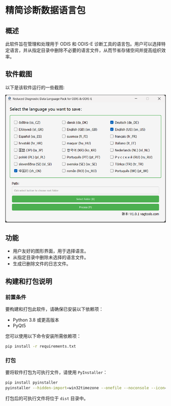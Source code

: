 # 精简诊断数据语言包

## 概述
此软件旨在管理和处理用于 ODIS 和 ODIS-E 诊断工具的语言包。用户可以选择特定语言，并从指定目录中删除不必要的语言文件，从而节省存储空间并提高组织效率。

## 软件截图

以下是该软件运行的一些截图:

![Screenshot](./Screenshots/Image_20250508192750_1310.png)

## 功能
- 用户友好的图形界面，用于选择语言。
- 从指定目录中删除未选择的语言文件。
- 生成已删除文件的日志文件。

## 构建和打包说明

### 前置条件
要构建和打包此软件，请确保已安装以下依赖项：
- Python 3.8 或更高版本
- PyQt5

您可以使用以下命令安装所需依赖项：
```bash
pip install -r requirements.txt
```

### 打包
要将软件打包为可执行文件，请使用 `PyInstaller`：
```bash
pip install pyinstaller
pyinstaller --hidden-import=win32timezone --onefile --noconsole --icon=src/VW.ico --name=Reduced-Diagnostic-Data-Language-Pack --collect-binaries=pyzbar --add-data "src/VW.ico;src" .\src\Reduced-Diagnostic-Data-Language-Pack.py
```
打包后的可执行文件将位于 `dist` 目录中。

